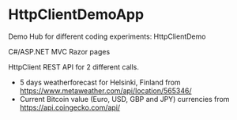 # HttpClientDemoApp
Demo Hub for different coding experiments: HttpClientDemo

C#/ASP.NET MVC Razor pages

HttpClient REST API for 2 different calls. 
- 5 days weatherforecast for Helsinki, Finland from https://www.metaweather.com/api/location/565346/
- Current Bitcoin value (Euro, USD, GBP and JPY) currencies from https://api.coingecko.com/api/
